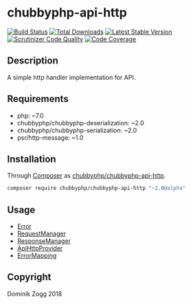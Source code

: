 # chubbyphp-api-http

[![Build Status](https://api.travis-ci.org/chubbyphp/chubbyphp-api-http.png?branch=master)](https://travis-ci.org/chubbyphp/chubbyphp-api-http)
[![Total Downloads](https://poser.pugx.org/chubbyphp/chubbyphp-api-http/downloads.png)](https://packagist.org/packages/chubbyphp/chubbyphp-api-http)
[![Latest Stable Version](https://poser.pugx.org/chubbyphp/chubbyphp-api-http/v/stable.png)](https://packagist.org/packages/chubbyphp/chubbyphp-api-http)
[![Scrutinizer Code Quality](https://scrutinizer-ci.com/g/chubbyphp/chubbyphp-api-http/badges/quality-score.png?b=master)](https://scrutinizer-ci.com/g/chubbyphp/chubbyphp-api-http/?branch=master)
[![Code Coverage](https://scrutinizer-ci.com/g/chubbyphp/chubbyphp-api-http/badges/coverage.png?b=master)](https://scrutinizer-ci.com/g/chubbyphp/chubbyphp-api-http/?branch=master)

## Description

A simple http handler implementation for API.

## Requirements

 * php: ~7.0
 * chubbyphp/chubbyphp-deserialization: ~2.0
 * chubbyphp/chubbyphp-serialization: ~2.0
 * psr/http-message: ~1.0

## Installation

Through [Composer](http://getcomposer.org) as [chubbyphp/chubbyphp-api-http][1].

```sh
composer require chubbyphp/chubbyphp-api-http "~2.0@alpha"
```

## Usage

 * [Error][2]
 * [RequestManager][3]
 * [ResponseManager][4]
 * [ApiHttpProvider][5]
 * [ErrorMapping][6]

## Copyright

Dominik Zogg 2018

[1]: https://packagist.org/packages/chubbyphp/chubbyphp-api-http
[2]: doc/Error/Error.md
[3]: doc/Manager/RequestManager.md
[4]: doc/Manager/ResponseManager.md
[5]: doc/Provider/ApiHttpProvider.md
[6]: doc/Serialization/ErrorMapping.md
